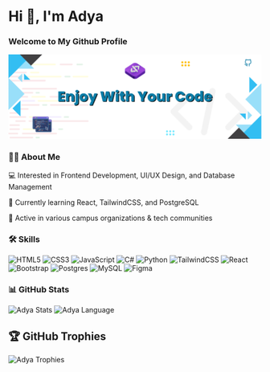 <h1 align="left">Hi 👋, I'm Adya</h1>
<h3 align="left">Welcome to My Github Profile</h3>

![Banner Github Profile](banner.png)

### 👨‍💻 About Me
💻 Interested in Frontend Development, UI/UX Design, and Database Management

🌱 Currently learning React, TailwindCSS, and PostgreSQL

🚀 Active in various campus organizations & tech communities

### 🛠️ Skills

![HTML5](https://img.shields.io/badge/html5-%23E34F26.svg?style=for-the-badge&logo=html5&logoColor=white) ![CSS3](https://img.shields.io/badge/css3-%231572B6.svg?style=for-the-badge&logo=css3&logoColor=white) ![JavaScript](https://img.shields.io/badge/javascript-%23323330.svg?style=for-the-badge&logo=javascript&logoColor=%23F7DF1E) ![C#](https://img.shields.io/badge/c%23-%23239120.svg?style=for-the-badge&logo=csharp&logoColor=white) ![Python](https://img.shields.io/badge/python-3670A0?style=for-the-badge&logo=python&logoColor=ffdd54) ![TailwindCSS](https://img.shields.io/badge/tailwindcss-%2338B2AC.svg?style=for-the-badge&logo=tailwind-css&logoColor=white) ![React](https://img.shields.io/badge/react-%2320232a.svg?style=for-the-badge&logo=react&logoColor=%2361DAFB) ![Bootstrap](https://img.shields.io/badge/bootstrap-%238511FA.svg?style=for-the-badge&logo=bootstrap&logoColor=white) ![Postgres](https://img.shields.io/badge/postgres-%23316192.svg?style=for-the-badge&logo=postgresql&logoColor=white) ![MySQL](https://img.shields.io/badge/mysql-4479A1.svg?style=for-the-badge&logo=mysql&logoColor=white) ![Figma](https://img.shields.io/badge/figma-%23F24E1E.svg?style=for-the-badge&logo=figma&logoColor=white)

### 📊 GitHub Stats

![Adya Stats](https://github-readme-stats.vercel.app/api?username=Adya30&theme=dark&hide_border=false&include_all_commits=false&count_private=false)    ![Adya Language](https://github-readme-stats.vercel.app/api/top-langs/?username=Adya30&theme=dark&hide_border=false&include_all_commits=false&count_private=false&layout=compact)

## 🏆 GitHub Trophies
![Adya Trophies](https://github-profile-trophy.vercel.app/?username=Adya30&theme=radical&no-frame=false&no-bg=true&margin-w=4)

<!-- <img src="https://raw.githubusercontent.com/Adya30/Adya30/output/snake.svg" alt="Snake animation" /> -->

###
